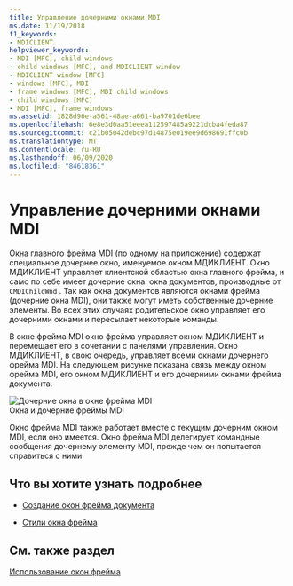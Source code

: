 ```yaml
---
title: Управление дочерними окнами MDI
ms.date: 11/19/2018
f1_keywords:
- MDICLIENT
helpviewer_keywords:
- MDI [MFC], child windows
- child windows [MFC], and MDICLIENT window
- MDICLIENT window [MFC]
- windows [MFC], MDI
- frame windows [MFC], MDI child windows
- child windows [MFC]
- MDI [MFC], frame windows
ms.assetid: 1828d96e-a561-48ae-a661-ba9701de6bee
ms.openlocfilehash: 6e8e3d0aa51eeea112597485a9221dcba4feda87
ms.sourcegitcommit: c21b05042debc97d14875e019ee9d698691ffc0b
ms.translationtype: MT
ms.contentlocale: ru-RU
ms.lasthandoff: 06/09/2020
ms.locfileid: "84618361"
---
```

# <a name="managing-mdi-child-windows"></a>Управление дочерними окнами MDI

Окна главного фрейма MDI (по одному на приложение) содержат специальное дочернее окно, именуемое окном МДИКЛИЕНТ. Окно МДИКЛИЕНТ управляет клиентской областью окна главного фрейма, и само по себе имеет дочерние окна: окна документов, производные от `CMDIChildWnd` . Так как окна документов являются окнами фрейма (дочерние окна MDI), они также могут иметь собственные дочерние элементы. Во всех этих случаях родительское окно управляет его дочерними окнами и пересылает некоторые команды.

В окне фрейма MDI окно фрейма управляет окном МДИКЛИЕНТ и перемещает его в сочетании с панелями управления. Окно МДИКЛИЕНТ, в свою очередь, управляет всеми окнами дочернего фрейма MDI. На следующем рисунке показана связь между окном фрейма MDI, его окном МДИКЛИЕНТ и его дочерними окнами фрейма документа.

![Дочерние окна в окне фрейма MDI](../mfc/media/vc37gb1.gif "Дочерние окна в окне фрейма MDI") <br/>
Окна и дочерние фреймы MDI

Окно фрейма MDI также работает вместе с текущим дочерним окном MDI, если оно имеется. Окно фрейма MDI делегирует командные сообщения дочернему элементу MDI, прежде чем он попытается справиться с ними.

## <a name="what-do-you-want-to-know-more-about"></a>Что вы хотите узнать подробнее

- [Создание окон фрейма документа](creating-document-frame-windows.md)

- [Стили окна фрейма](frame-window-styles-cpp.md)

## <a name="see-also"></a>См. также раздел

[Использование окон фрейма](using-frame-windows.md)
